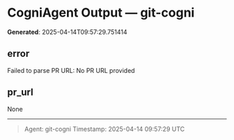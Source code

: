 # CogniAgent Output — git-cogni

**Generated**: 2025-04-14T09:57:29.751414

## error
Failed to parse PR URL: No PR URL provided

## pr_url
None

---
> Agent: git-cogni
> Timestamp: 2025-04-14 09:57:29 UTC